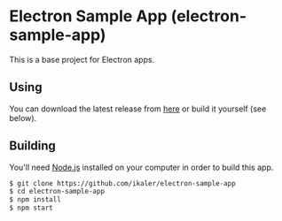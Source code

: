 # Electron Sample App (electron-sample-app)

This is a base project for Electron apps.

## Using

You can download the latest release from [here](https://github.com/ikaler/electron-sample-app/releases) or build it yourself (see below).

## Building

You'll need [Node.js](https://nodejs.org) installed on your computer in order to build this app.

```bash
$ git clone https://github.com/ikaler/electron-sample-app
$ cd electron-sample-app
$ npm install
$ npm start
```